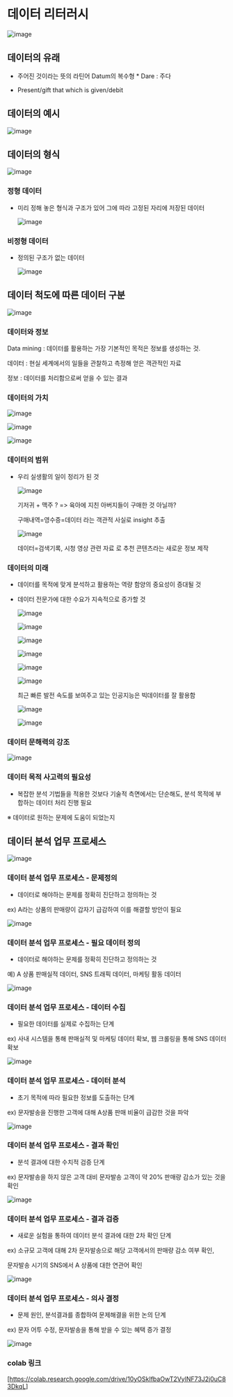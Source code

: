 # 데이터 리터러시

![image](https://github.com/user-attachments/assets/3e28b48d-c452-4823-92ab-21a3b871bab6)

## 데이터의 유래

- 주어진 것이라는 뜻의 라틴어 Datum의 복수형 * Dare : 주다
  
- Present/gift that which is given/debit

## 데이터의 예시
  
  ![image](https://github.com/user-attachments/assets/189d15ba-f45c-4731-a2b7-5e0af7f6bbe2)

## 데이터의 형식

  ![image](https://github.com/user-attachments/assets/68f03a72-fd7f-45c9-83aa-f95504c7ae41)

### 정형 데이터

- 미리 정해 놓은 형식과 구조가 있어 그에 따라 고정된 자리에 저장된 데이터

  ![image](https://github.com/user-attachments/assets/7956425b-d1fe-49ca-b601-f028bc4f51ac)

### 비정형 데이터

- 정의된 구조가 없는 데이터

  ![image](https://github.com/user-attachments/assets/452a7fdb-8409-47eb-a876-77e4d6b67063)

## 데이터 척도에 따른 데이터 구분

  ![image](https://github.com/user-attachments/assets/be08ccd3-6c15-4097-8267-10c56b44ba62)

### 데이터와 정보

Data mining : 데이터를 활용하는 가장 기본적인 목적은 정보를 생성하는 것.

데이터 : 현실 세계에서의 일들을 관찰하고 측정해 얻은 객관적인 자료

정보 : 데이터를 처리함으로써 얻을 수 있는 결과

### 데이터의 가치

  ![image](https://github.com/user-attachments/assets/d608767c-5e4a-4c85-bb4c-6e53828405cc)

  ![image](https://github.com/user-attachments/assets/0166633e-18bf-4181-bdbc-5aec4b32b223)

  ![image](https://github.com/user-attachments/assets/43692c23-0381-4519-a202-7590606b960c)



### 데이터의 범위

- 우리 실생활의 일이 정리가 된 것

    ![image](https://github.com/user-attachments/assets/213a3a6d-ee70-49c1-b62d-e2d05be10ac6)
  
    기저귀 + 맥주 ? => 육아에 지친 아버지들이 구매한 것 아닐까?
  
    구매내역=영수증=데이터 라는 객관적 사실로 insight 추출

    ![image](https://github.com/user-attachments/assets/898e90d1-ac2b-45d6-943d-8c7b42137b6a)
  
    데이터=검색기록, 시청 영상 관련 자료 로 추천 콘텐츠라는 새로운 정보 제작

### 데이터의 미래

- 데이터를 목적에 맞게 분석하고 활용하는 역량 함양의 중요성이 증대될 것

- 데이터 전문가에 대한 수요가 지속적으로 증가할 것

  ![image](https://github.com/user-attachments/assets/ceaeabb3-a7df-4ec0-a69e-922912537295)

  ![image](https://github.com/user-attachments/assets/30409b7d-a787-45b1-9e41-0009b04a8023)

  ![image](https://github.com/user-attachments/assets/d2415c9c-672d-4ffb-a4dc-23868e97d793)

  ![image](https://github.com/user-attachments/assets/c2e79a32-e9a4-40b4-88c6-1520199dd01c)

  ![image](https://github.com/user-attachments/assets/c39c18d4-9586-4261-a312-a1ecbe58a9a4)

  ![image](https://github.com/user-attachments/assets/2a1ec4fb-bd39-4a48-9305-f025a0737724)
  
  최근 빠른 발전 속도를 보여주고 있는 인공지능은 빅데이터를 잘 활용함

  ![image](https://github.com/user-attachments/assets/30606b36-c159-42ae-9c60-4f433cb647d8)

  ![image](https://github.com/user-attachments/assets/0b763c4e-b38b-47e7-9329-d6622b54b31f)

### 데이터 문해력의 강조

  ![image](https://github.com/user-attachments/assets/f121f042-6820-4259-a088-0d1023049e52)

### 데이터 목적 사고력의 필요성

- 복잡한 분석 기법들을 적용한 것보다 기술적 측면에서는 단순해도, 분석 목적에 부합하는 데이터 처리 진행 필요
  
※ 데이터로 원하는 문제에 도움이 되었는지

## 데이터 분석 업무 프로세스

  ![image](https://github.com/user-attachments/assets/4c30421e-b413-4139-b0a1-caba063e4235)

### 데이터 분석 업무 프로세스 - 문제정의

- 데이터로 해야하는 문제를 정확히 진단하고 정의하는 것
  
ex) A라는 상품의 판매량이 갑자기 급감하여 이를 해결할 방안이 필요

  ![image](https://github.com/user-attachments/assets/f5ac2264-27da-453d-b5ef-65a5d1629d7b)

### 데이터 분석 업무 프로세스 - 필요 데이터 정의

- 데이터로 해야하는 문제를 정확히 진단하고 정의하는 것
  
예) A 상품 판매실적 데이터, SNS 트래픽 데이터, 마케팅 활동 데이터

  ![image](https://github.com/user-attachments/assets/5eb110ac-f0bb-4e9a-9ad3-c4e58b9135fa)

### 데이터 분석 업무 프로세스 - 데이터 수집

- 필요한 데이터를 실제로 수집하는 단계
  
ex) 사내 시스템을 통해 판매실적 및 마케팅 데이터 확보, 웹 크롤링을 통해 SNS 데이터 확보

  ![image](https://github.com/user-attachments/assets/cf352e70-811f-4be2-9117-73421e7dc7eb)

### 데이터 분석 업무 프로세스 - 데이터 분석

- 초기 목적에 따라 필요한 정보를 도출하는 단계
  
ex) 문자발송을 진행한 고객에 대해 A상품 판매 비율이 급감한 것을 파악

  ![image](https://github.com/user-attachments/assets/4619dc21-cf88-41aa-abf2-4f523794f5cb)

### 데이터 분석 업무 프로세스 - 결과 확인

- 분석 결과에 대한 수치적 검증 단계
  
ex) 문자발송을 하지 않은 고객 대비 문자발송 고객이 약 20% 판매량 감소가 있는 것을 확인

  ![image](https://github.com/user-attachments/assets/71bd754b-d705-4879-a380-deb3390f6dcd)

### 데이터 분석 업무 프로세스 - 결과 검증

- 새로운 실험을 통하여 데이터 분석 결과에 대한 2차 확인 단계
  
ex) 소규모 고객에 대해 2차 문자발송으로 해당 고객에서의 판매량 감소 여부 확인,

문자발송 시기의 SNS에서 A 상품에 대한 연관어 확인

  ![image](https://github.com/user-attachments/assets/50f392ec-9796-4f3f-9171-9beada26dc6b)

### 데이터 분석 업무 프로세스 - 의사 결정

- 문제 원인, 분석결과를 종합하여 문제해결을 위한 논의 단계
  
ex) 문자 어투 수정, 문자발송을 통해 받을 수 있는 혜택 증가 결정

  ![image](https://github.com/user-attachments/assets/6455607b-de7e-4f56-907b-5f992c0ac0c5)


### colab 링크

[https://colab.research.google.com/drive/10yOSkIfbaOwT2VylNF73J2j0uC83DkqL]
  
